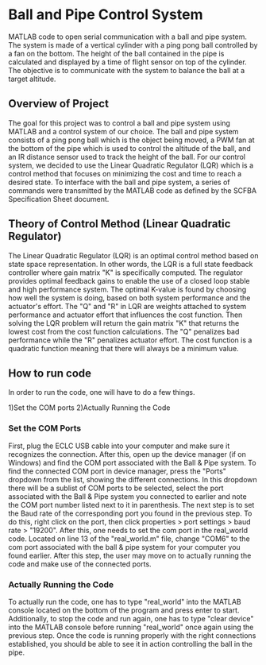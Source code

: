 # Ball and Pipe Control System
MATLAB code to open serial communication with a ball and pipe system. The system is made of a vertical cylinder with a ping pong ball controlled by a fan on the bottom. The height of the ball contained in the pipe is calculated and displayed by a time of flight sensor on top of the cylinder. The objective is to communicate with the system to balance the ball at a target altitude. 


## Overview of Project

The goal for this project was to control a ball and pipe system using MATLAB and a control system of our choice. The ball and pipe system consists of a ping pong ball which is the object being moved, a PWM fan at the bottom of the pipe which is used to control the altitude of the ball, and an IR distance sensor used to track the height of the ball. For our control system, we decided to use the Linear Quadratic Regulator (LQR) which is a control method that focuses on minimizing the cost and time to reach a desired state. To interface with the ball and pipe system, a series of commands were transmitted by the MATLAB code as defined by the SCFBA Specification Sheet document.

## Theory of Control Method (Linear Quadratic Regulator)

The Linear Quadratic Regulator (LQR) is an optimal control method based on state space representation. In other words, the LQR is a full state feedback controller where gain matrix "K" is specifically computed. The regulator provides optimal feedback gains to enable the use of a closed loop stable and high performance system. The optimal K-value is found by choosing how well the system is doing, based on both system performance and the actuator's effort. The "Q" and "R" in LQR are weights attached to system performance and actuator effort that influences the cost function. Then solving the LQR problem will return the gain matrix "K" that returns the lowest cost from the cost function calculations. The "Q" penalizes bad performance while the "R" penalizes actuator effort. The cost function is a quadratic function meaning that there will always be a minimum value.



## How to run code

In order to run the code, one will have to do a few things.
  
 1)Set the COM ports
 2)Actually Running the Code

### Set the COM Ports

First, plug the ECLC USB cable into your computer and make sure it recognizes the connection. After this, open up the device manager (if on Windows) and find the COM port associated with the Ball & Pipe system. To find the connected COM port in device manager, press the "Ports" dropdown from the list, showing the different connections. In this dropdown there will be a sublist of COM ports to be selected, select the port associated with the Ball & Pipe system you connected to earlier and note the COM port number listed next to it in parenthesis. The next step is to set the Baud rate of the corresponding port you found in the previous step. To do this, right click on the port, then click properties > port settings > baud rate > "19200". After this, one needs to set the com port in the real_world code. Located on line 13 of the "real_world.m" file, change "COM6" to the com port associated with the ball & pipe system for your computer you found earlier. After this step, the user may move on to actually running the code and make use of the connected ports. 


### Actually Running the Code

To actually run the code, one has to type "real_world" into the MATLAB console located on the bottom of the program and press enter to start. Additionally, to stop the code and run again, one has to type "clear device" into the MATLAB console before running "real_world" once again using the previous step. Once the code is running properly with the right connections established, you should be able to see it in action controlling the ball in the pipe.

